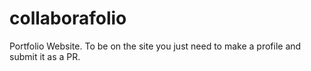 # collaborafolio
Portfolio Website. To be on the site you just need to make a profile and submit it as a PR.
